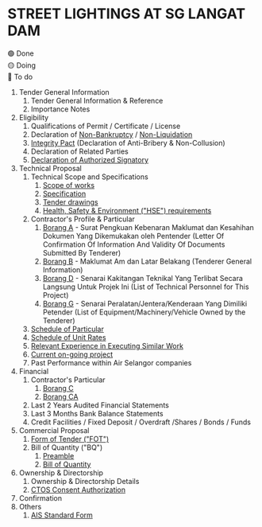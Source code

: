 # STREET LIGHTINGS AT SG LANGAT DAM

:green_circle: Done  
:yellow_circle: Doing  
:red_circle: To do  

1. Tender General Information
    1. Tender General Information & Reference
    1. Importance Notes
1. Eligibility
    1. Qualifications of Permit / Certificate / License
    1. Declaration of [Non-Bankruptcy](/PN0000014172/DECLARATION%20OF%20NON-BANKRUPTCY.pdf) / [Non-Liquidation](/PN0000014172/DECLARATION%20OF%20NON-LIQUIDATION.pdf)
    1. [Integrity Pact](/PN0000014172/INTEGRITY%20PACT.pdf) (Declaration of Anti-Bribery & Non-Collusion)
    1. Declaration of Related Parties
    1. [Declaration of Authorized Signatory](/PN0000014172/Letter%20of%20Authorisation.pdf)
1. Technical Proposal
    1. Technical Scope and Specifications
        1. [Scope of works](/PN0000014172/SOW%20-%20DAM_11%20Apr%202023.pdf)
        1. [Specification](/PN0000014172/SPECIFICATION%20-%20DAM.pdf)
        1. [Tender drawings](/PN0000014172/DRAWING%20-%20DAM_11%20apr%2023.pdf)
        1. [Health, Safety & Environment ("HSE") requirements](/PN0000014172/HSE%20Requirement.pdf)
    1. Contractor's Profile & Particular
        1. [Borang A](/PN0000014172/01.%20BORANG%20A%20-%20SURAT%20PENGAKUAN%20KEBENARAN%20MAKLUMAT%20DAN%20KESAHIHAN%20DOKUMEN%20YANG%20DIKEMUKAN%20OLEH%20PENTENDER.docx) - Surat Pengkuan Kebenaran Maklumat dan Kesahihan Dokumen Yang Dikemukakan oleh Pentender (Letter Of Confirmation Of Information And Validity Of Documents Submitted By Tenderer)
        2. [Borang B](/PN0000014172/02.%20BORANG%20B%20-%20MAKLUMAT%20AM%20LATAR%20BELAKANG%20PENTENDER.docx) - Maklumat Am dan Latar Belakang (Tenderer General Information)
        3. [Borang D](/PN0000014172/05.%20BORANG%20D%20-%20SENARAI%20KAKITANGAN%20TEKNIKAL%20YANG%20TERLIBAT%20SECARA%20LANGSUNG%20UNTUK%20PROJEK%20INI.doc) - Senarai Kakitangan Teknikal Yang Terlibat Secara Langsung Untuk Projek Ini (List of Technical Personnel for This Project)
        4. [Borang G](/PN0000014172/09.%20BORANG%20G%20-%20SENARAI%20PERALATAN%20JENTERA%20KENDERAAN%20YANG%20DIMILIKI%20PETENDER.doc) - Senarai Peralatan/Jentera/Kenderaan Yang Dimiliki Petender
        (List of Equipment/Machinery/Vehicle Owned by the Tenderer)
    1. [Schedule of Particular](/PN0000014172/Schedule%20of%20Particular_11%20apr%2023.pdf)
    1. [Schedule of Unit Rates](/PN0000014172/SUR.pdf)
    1. [Relevant Experience in Executing Similar Work](/PN0000014172/06.%20BORANG%20E%20-%20REKOD%20PENGALAMAN%20KERJA.doc)
    1. [Current on-going project](/PN0000014172/07.%20BORANG%20F%20-%20SENARAI%20KONTRAK%20SEMASA.doc)
    1. Past Performance within Air Selangor companies
1. Financial
    1. Contractor's Particular
        1. [Borang C](/PN0000014172/03.%20BORANG%20C%20-%20DATA-DATA%20KEWANGAN.doc)
        1. [Borang CA](/PN0000014172/04.%20BORANG%20CA%20-%20LAPORAN%20BANK%20INSTITUSI%20KEWANGAN%20MENGENAI%20KEDUDUKAN%20KEWANGAN%20PENTENDER.doc)
    1. Last 2 Years Audited Financial Statements
    1. Last 3 Months Bank Balance Statements
    1. Credit Facilities / Fixed Deposit / Overdraft /Shares / Bonds / Funds
1. Commercial Proposal
    1. [Form of Tender ("FOT")](/PN0000014172/TENDER%20FORM%20PN0000014172.pdf)
    1. Bill of Quantity ("BQ")
        1. [Preamble](/PN0000014172/Preamble%20of%20BQ.pdf)
        1. [Bill of Quantity](/PN0000014172/BQ%20Normal%20-%20CW-2023-004-11Apr.xlsm)
1. Ownership & Directorship
    1. Ownership & Directorship Details
    1. [CTOS Consent Authorization](/PN0000014172/CTOS%20CONSENT%20AUTHORIZATION%20FORM(1).pdf)
1. Confirmation
1. Others
    1. [AIS Standard Form ](/PN0000014172/Air%20Selangor%20Standard%20Form.pdf)